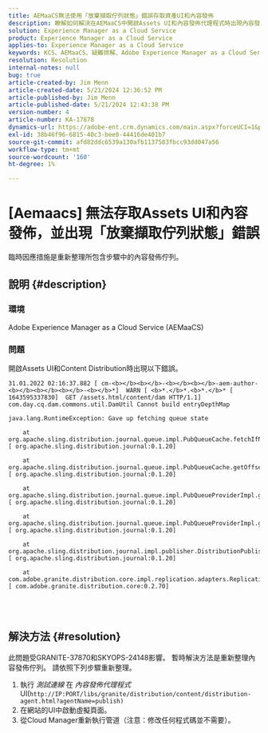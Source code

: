 ```yaml
---
title: AEMaaCS無法使用「放棄擷取佇列狀態」錯誤存取資產UI和內容發佈
description: 瞭解如何解決在AEMaaCS中開啟Assets UI和內容發佈代理程式時出現內容發佈佇列錯誤。
solution: Experience Manager as a Cloud Service
product: Experience Manager as a Cloud Service
applies-to: Experience Manager as a Cloud Service
keywords: KCS、AEMaaCS、疑難排解、Adobe Experience Manager as a Cloud Service、存取、錯誤、資產UI、內容發佈、放棄擷取佇列狀態
resolution: Resolution
internal-notes: null
bug: true
article-created-by: Jim Menn
article-created-date: 5/21/2024 12:36:52 PM
article-published-by: Jim Menn
article-published-date: 5/21/2024 12:43:38 PM
version-number: 4
article-number: KA-17878
dynamics-url: https://adobe-ent.crm.dynamics.com/main.aspx?forceUCI=1&pagetype=entityrecord&etn=knowledgearticle&id=e8f4d4c9-6e17-ef11-9f8a-6045bd006268
exl-id: 38b46f96-6815-40c3-bee0-44416de401b7
source-git-commit: afd82ddc6539a130afb1137583fbcc93dd047a56
workflow-type: tm+mt
source-wordcount: '160'
ht-degree: 1%

---
```


# [Aemaacs] 無法存取Assets UI和內容發佈，並出現「放棄擷取佇列狀態」錯誤


臨時因應措施是重新整理所包含步驟中的內容發佈佇列。

## 說明 {#description}


### <b>環境</b>

Adobe Experience Manager as a Cloud Service (AEMaaCS)



### <b>問題</b>

開啟Assets UI和Content Distribution時出現以下錯誤。




```
31.01.2022 02:16:37.882 [ cm-<b></b><b></b>-<b></b><b></b>-aem-author-<b></b><b></b><b></b>-<b></b>*]  WARN [ <b>*.</b>*.<b>*.</b>* [ 1643595337830]  GET /assets.html/content/dam HTTP/1.1]  com.day.cq.dam.commons.util.DamUtil Cannot build entryDepthMap

java.lang.RuntimeException: Gave up fetching queue state

    at org.apache.sling.distribution.journal.queue.impl.PubQueueCache.fetchIfNeeded(PubQueueCache.java:155) [ org.apache.sling.distribution.journal:0.1.20] 

    at org.apache.sling.distribution.journal.queue.impl.PubQueueCache.getOffsetQueue(PubQueueCache.java:117) [ org.apache.sling.distribution.journal:0.1.20] 

    at org.apache.sling.distribution.journal.queue.impl.PubQueueProviderImpl.getOffsetQueue(PubQueueProviderImpl.java:198) [ org.apache.sling.distribution.journal:0.1.20] 

    at org.apache.sling.distribution.journal.queue.impl.PubQueueProviderImpl.getQueue(PubQueueProviderImpl.java:173) [ org.apache.sling.distribution.journal:0.1.20] 

    at org.apache.sling.distribution.journal.impl.publisher.DistributionPublisher.getQueue(DistributionPublisher.java:226) [ org.apache.sling.distribution.journal:0.1.20] 

    at com.adobe.granite.distribution.core.impl.replication.adapters.ReplicationAgent.getQueue(ReplicationAgent.java:179) [ com.adobe.granite.distribution.core:0.2.70]
```



<br> <br>



## 解決方法 {#resolution}


此問題受GRANITE-37870和SKYOPS-24148影響。 暫時解決方法是重新整理內容發佈佇列。 請依照下列步驟重新整理。

1. 執行 *測試連線* 在 *內容發佈代理程式* UI(`http://IP:PORT/libs/granite/distribution/content/distribution-agent.html?agentName=publish)`
2. 在網站的UI中啟動虛擬頁面。
3. 從Cloud Manager重新執行管道（注意：修改任何程式碼並不需要）。
